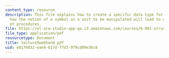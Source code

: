 ```yaml
---
content_type: resource
description: This file explains how to create a specific data type for symbols, and
  how the notion of a symbol as a unit to be manipulated will lead to different kinds
  of procedures.
file: https://ol-ocw-studio-app-qa.s3.amazonaws.com/courses/6-001-structure-and-interpretation-of-computer-programs-spring-2005/e8176832eae4617d77d3979cd89e36c8_lecture9webhand.pdf
file_type: application/pdf
resourcetype: Document
title: lecture9webhand.pdf
uid: e8176832-eae4-617d-77d3-979cd89e36c8
---
```


